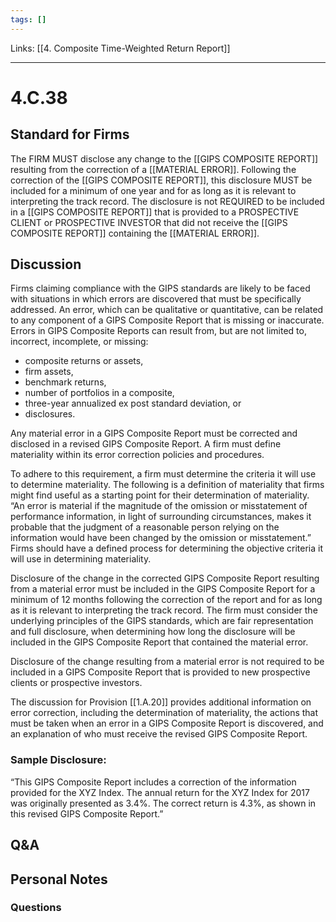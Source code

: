 ```yaml
---
tags: []
---
```

Links: [[4. Composite Time-Weighted Return Report]]
___
# 4.C.38
## Standard for Firms
The FIRM MUST disclose any change to the [[GIPS COMPOSITE REPORT]] resulting from the correction of a [[MATERIAL ERROR]]. Following the correction of the [[GIPS COMPOSITE REPORT]], this disclosure MUST be included for a minimum of one year and for as long as it is relevant to interpreting the track record. The disclosure is not REQUIRED to be included in a [[GIPS COMPOSITE REPORT]] that is provided to a PROSPECTIVE CLIENT or PROSPECTIVE INVESTOR that did not receive the [[GIPS COMPOSITE REPORT]] containing the [[MATERIAL ERROR]].
## Discussion
Firms claiming compliance with the GIPS standards are likely to be faced with situations in which errors are discovered that must be specifically addressed. An error, which can be qualitative or quantitative, can be related to any component of a GIPS Composite Report that is missing or inaccurate. Errors in GIPS Composite Reports can result from, but are not limited to, incorrect, incomplete, or missing:
- composite returns or assets,
- firm assets,
- benchmark returns,
- number of portfolios in a composite,
- three-year annualized ex post standard deviation, or
- disclosures.

Any material error in a GIPS Composite Report must be corrected and disclosed in a revised GIPS Composite Report. A firm must define materiality within its error correction policies and procedures.

To adhere to this requirement, a firm must determine the criteria it will use to determine materiality. The following is a definition of materiality that firms might find useful as a starting point for their determination of materiality. “An error is material if the magnitude of the omission or misstatement of performance information, in light of surrounding circumstances, makes it probable that the judgment of a reasonable person relying on the information would have been changed by the omission or misstatement.” Firms should have a defined process for determining the objective criteria it will use in determining materiality.

Disclosure of the change in the corrected GIPS Composite Report resulting from a material error must be included in the GIPS Composite Report for a minimum of 12 months following the correction of the report and for as long as it is relevant to interpreting the track record. The firm must consider the underlying principles of the GIPS standards, which are fair representation and full disclosure, when determining how long the disclosure will be included in the GIPS Composite Report that contained the material error.

Disclosure of the change resulting from a material error is not required to be included in a GIPS Composite Report that is provided to new prospective clients or prospective investors.

The discussion for Provision [[1.A.20]] provides additional information on error correction, including the determination of materiality, the actions that must be taken when an error in a GIPS Composite Report is discovered, and an explanation of who must receive the revised GIPS Composite Report.
### Sample Disclosure:
“This GIPS Composite Report includes a correction of the information provided for the XYZ Index. The annual return for the XYZ Index for 2017 was originally presented as 3.4%. The correct return is 4.3%, as shown in this revised GIPS Composite Report.”
## Q&A

## Personal Notes

### Questions